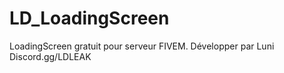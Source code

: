# LD_LoadingScreen
LoadingScreen gratuit pour serveur FIVEM.
Développer par Luni 
Discord.gg/LDLEAK

